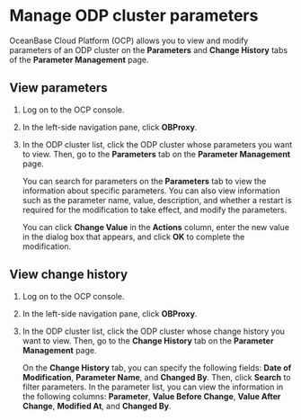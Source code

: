 # Manage ODP cluster parameters

OceanBase Cloud Platform (OCP) allows you to view and modify parameters of an ODP cluster on the **Parameters** and **Change History** tabs of the **Parameter Management** page.

## View parameters

1. Log on to the OCP console.

2. In the left-side navigation pane, click **OBProxy**.

3. In the ODP cluster list, click the ODP cluster whose parameters you want to view. Then, go to the **Parameters** tab on the **Parameter Management** page.

   You can search for parameters on the **Parameters** tab to view the information about specific parameters. You can also view information such as the parameter name, value, description, and whether a restart is required for the modification to take effect, and modify the parameters.

   <!-- ![image.png](https://help-static-aliyun-doc.aliyuncs.com/assets/img/zh-CN/9972988061/p200028.png) -->

   You can click **Change Value** in the **Actions** column, enter the new value in the dialog box that appears, and click **OK** to complete the modification.

   <!-- For more information about the parameters of an ODP cluster, see [Parameters](https://www.oceanbase.com/docs/enterprise-odp-enterprise-cn-10000000000982784). -->

## View change history

1. Log on to the OCP console.

2. In the left-side navigation pane, click **OBProxy**.

3. In the ODP cluster list, click the ODP cluster whose change history you want to view. Then, go to the **Change History** tab on the **Parameter Management** page.

   On the **Change History** tab, you can specify the following fields: **Date of Modification**, **Parameter Name**, and **Changed By**. Then, click **Search** to filter parameters. In the parameter list, you can view the information in the following columns: **Parameter**, **Value Before Change**, **Value After Change**, **Modified At**, and **Changed By**.

   <!-- ![015](https://help-static-aliyun-doc.aliyuncs.com/assets/img/zh-CN/0082988061/p201535.png) -->
